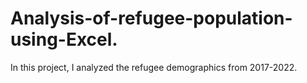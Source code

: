 # Analysis-of-refugee-population-using-Excel.
In this project, I analyzed the refugee demographics from 2017-2022.
